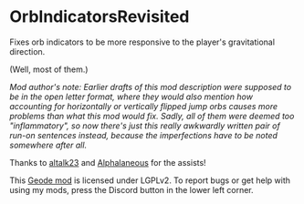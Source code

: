 # OrbIndicatorsRevisited
Fixes orb indicators to be more responsive to the player's gravitational direction.

(Well, most of them.)

*Mod author's note: Earlier drafts of this mod description were supposed to be in the open letter format, where they would also mention how accounting for horizontally or vertically flipped jump orbs causes more problems than what this mod would fix. Sadly, all of them were deemed too "inflammatory", so now there's just this really awkwardly written pair of run-on sentences instead, because the imperfections have to be noted somewhere after all.*

Thanks to [altalk23](https://github.com/altalk23) and [Alphalaneous](https://github.com/Alphalaneous) for the assists!

This [Geode mod](https://geode-sdk.org) is licensed under LGPLv2. To report bugs or get help with using my mods, press the Discord button in the lower left corner.